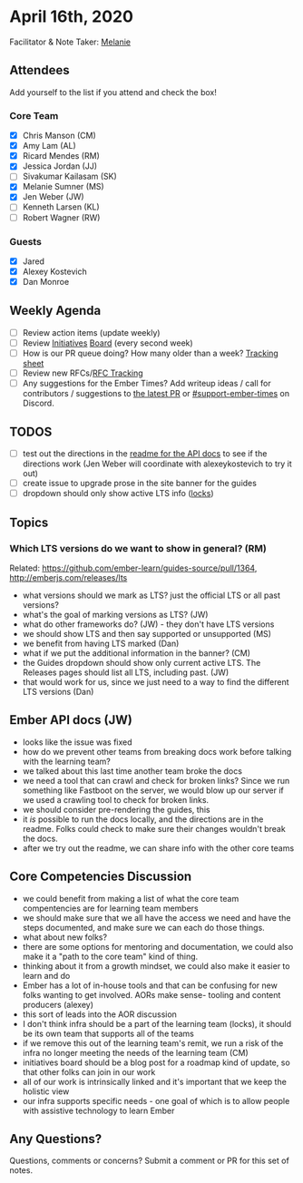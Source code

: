 # April 16th, 2020

Facilitator & Note Taker: [Melanie](https://github.com/MelSumner)

## Attendees

Add yourself to the list if you attend and check the box!

### Core Team
- [x]  Chris Manson (CM)
- [x]  Amy Lam (AL)
- [x]  Ricard Mendes (RM)
- [x]  Jessica Jordan (JJ)
- [ ]  Sivakumar Kailasam (SK)
- [x]  Melanie Sumner (MS)
- [x]  Jen Weber (JW)
- [ ]  Kenneth Larsen (KL)
- [ ]  Robert Wagner (RW)

### Guests
- [x] Jared
- [x] Alexey Kostevich
- [x] Dan Monroe

## Weekly Agenda

- [ ]  Review action items (update weekly)
- [ ]  Review [Initiatives](https://github.com/orgs/ember-learn/projects/19) [Board](https://github.com/orgs/ember-learn/projects/33) [](https://github.com/orgs/ember-learn/projects/19)(every second week)
- [ ]  How is our PR queue doing? How many older than a week? [Tracking sheet](https://docs.google.com/spreadsheets/d/1sPyN9z9wZMpTNwqCfa6R9QSPZkIW4iQd-H4gZC7ILLk/edit#gid=2035777454)
- [ ]  Review new RFCs/[RFC Tracking](https://github.com/emberjs/rfc-tracking)
- [ ]  Any suggestions for the Ember Times? Add writeup ideas / call for contributors / suggestions to [the latest PR](https://github.com/ember-learn/ember-blog/pulls?q=is%3Aopen+is%3Apr+label%3A%22%F0%9F%97%9E+embertimes%22%20or%20#support-ember-times) or [#support-ember-times](https://discordapp.com/channels/480462759797063690/485450546887786506) on Discord.

## TODOS
- [ ] test out the directions in the [readme for the API docs](https://github.com/ember-learn/ember-jsonapi-docs#generating-api-documentation-and-testing-api-docs-locally) to see if the directions work (Jen Weber will coordinate with alexeykostevich to try it out) 
- [ ] create issue to upgrade prose in the site banner for the guides 
- [ ] dropdown should only show active LTS info ([locks](https://github.com/locks))

## Topics

### Which LTS versions do we want to show in general? (RM)
Related: https://github.com/ember-learn/guides-source/pull/1364, http://emberjs.com/releases/lts
- what versions should we mark as LTS? just the official LTS or all past versions?
- what's the goal of marking versions as LTS? (JW) 
- what do other frameworks do? (JW) - they don't have LTS versions
- we should show LTS and then say supported or unsupported (MS)
- we benefit from having LTS marked (Dan)
- what if we put the additional information in the banner? (CM)
- the Guides dropdown should show only current active LTS. The Releases pages should list all LTS, including past. (JW)
- that would work for us, since we just need to a way to find the different LTS versions (Dan)

## Ember API docs (JW)
- looks like the issue was fixed
- how do we prevent other teams from breaking docs work before talking with the learning team?
- we talked about this last time another team broke the docs
- we need a tool that can crawl and check for broken links? Since we run something like Fastboot on the server, we would blow up our server if we used a crawling tool to check for broken links. 
- we should consider pre-rendering the guides, this 
- it _is_ possible to run the docs locally, and the directions are in the readme. Folks could check to make sure their changes wouldn't break the docs.
- after we try out the readme, we can share info with the other core teams

## Core Competencies Discussion
- we could benefit from making a list of what the core team compentencies are for learning team members
- we should make sure that we all have the access we need and have the steps documented, and make sure we can each do those things.
- what about new folks? 
- there are some options for mentoring and documentation, we could also make it a "path to the core team" kind of thing.
- thinking about it from a growth mindset, we could also make it easier to learn and do
- Ember has a lot of in-house tools and that can be confusing for new folks wanting to get involved. AORs make sense- tooling and content producers (alexey)
- this sort of leads into the AOR discussion
- I don't think infra should be a part of the learning team (locks), it should be its own team that supports all of the teams
- if we remove this out of the learning team's remit, we run a risk of the infra no longer meeting the needs of the learning team (CM)
- initiatives board should be a blog post for a roadmap kind of update, so that other folks can join in our work
- all of our work is intrinsically linked and it's important that we keep the holistic view
- our infra supports specific needs - one goal of which is to allow people with assistive technology to learn Ember

## Any Questions?
Questions, comments or concerns? Submit a comment or PR for this set of notes.
